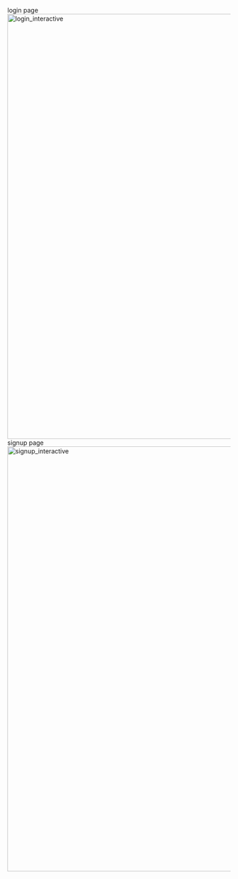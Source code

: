 login page
<img width="960" alt="login_interactive" src="https://user-images.githubusercontent.com/96439384/184536305-1ec4ee81-5baf-4051-a300-0ae375a9e3e1.png">
signup page
<img width="960" alt="signup_interactive" src="https://user-images.githubusercontent.com/96439384/184536313-ebb69cf6-a84e-4a98-8ddd-5617e022f668.png">
